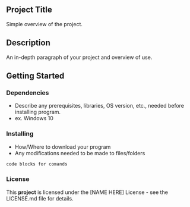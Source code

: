 ## Project Title
Simple overview of the project.

## Description
An in-depth paragraph of your project and overview of use.

## Getting Started
### Dependencies
- Describe any prerequisites, libraries, OS version, etc., needed before installing program.
- ex. Windows 10

### Installing
- How/Where to download your program
- Any modifications needed to be made to files/folders
```sh
code blocks for comands
```

### License
This **project** is licensed under the [NAME HERE] License - see the LICENSE.md file for details.

